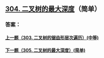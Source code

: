 ## [304. 二叉树的最大深度](https://leetcode-cn.com/problems/merge-two-sorted-lists/)（简单）





### 答案：



#### [上一题（303. 二叉树的锯齿形层次遍历）(中等)](https://github.com/sdwwld/leetCode/blob/master/src/main/java/com/wld/java/leetcode/leetCode0303.md)

#### [下一题（305. 二叉树的最大深度）(简单)](https://github.com/sdwwld/leetCode/blob/master/src/main/java/com/wld/java/leetcode/leetCode0305.md)
